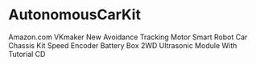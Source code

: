 # AutonomousCarKit
Amazon.com VKmaker New Avoidance Tracking Motor Smart Robot Car Chassis Kit Speed Encoder Battery Box 2WD Ultrasonic Module With Tutorial CD
